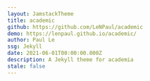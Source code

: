 ```yaml
---
layout: JamstackTheme
title: academic
github: https://github.com/LeNPaul/academic
demo: https://lenpaul.github.io/academic/
author: Paul Le
ssg: Jekyll
date: 2021-06-01T00:00:00.000Z
description: A Jekyll theme for academia
stale: false
---
```

